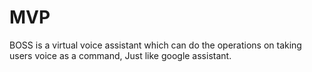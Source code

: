 # MVP
BOSS is a virtual voice assistant which can do the operations on taking users voice as a command, Just like google assistant.
